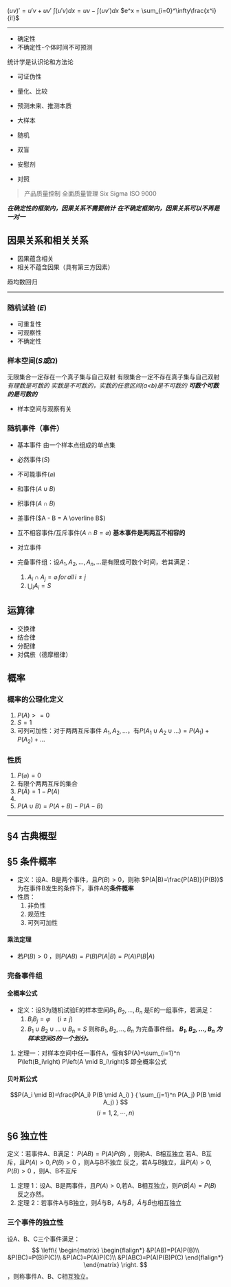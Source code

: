 $(uv)'=u'v+uv'$
$\int(u'v)dx = uv - \int(uv')dx$
$e^x = \sum_{i=0}^\infty\frac{x^i}{i!}$
***
- 确定性
- 不确定性-个体时间不可预测

统计学是认识论和方法论
- 可证伪性
- 量化、比较
- 预测未来、推测本质

- 大样本
- 随机
- 双盲
- 安慰剂
- 对照

>产品质量控制
>全面质量管理
>Six Sigma
>ISO 9000

***在确定性的框架内，因果关系不需要统计***
***在不确定框架内，因果关系可以不再是一对一***

## 因果关系和相关关系
- 因果蕴含相关
- 相关不蕴含因果（具有第三方因素）

趋均数回归
***
### 随机试验 ($E$)
- 可重复性
- 可观察性
- 不确定性
### 样本空间($S或\Omega$)
无限集合一定存在一个真子集与自己双射
有限集合一定不存在真子集与自己双射
*有理数是可数的*
*实数是不可数的，实数的任意区间(a<b)是不可数的*
***可数个可数的是可数的***
- 样本空间与观察有关
### 随机事件（事件）
- 基本事件
由一个样本点组成的单点集

- 必然事件($S$)
- 不可能事件($\varnothing$)

- 和事件($A \cup B$)
- 积事件($A \cap B$)
- 差事件($A - B = A \overline B$)
- 互不相容事件/互斥事件($A \cap B=\varnothing$)
**基本事件是两两互不相容的**
- 对立事件
- 完备事件组：设$A_1,A_2,\ldots,A_n,\ldots$是有限或可数个时间，若其满足：
	1. $A_i\cap A_j =\varnothing \,for\, all\, i\ne j$
	2. $\bigcup_iA_i=S$
## 运算律
- 交换律
- 结合律
- 分配律
- 对偶旅（德摩根律）
## 概率
### 概率的公理化定义
1. $P(A)>=0$
2. $S=1$
3. 可列可加性：对于两两互斥事件 $A_1,A_2,\ldots$，有$P(A_1 \cup A_2 \cup \ldots )=P(A_1)+P(A_2)+\ldots$
### 性质
1. $P(\varnothing)=0$
2. 有限个两两互斥的集合
3. $P(\bar{A}) = 1-P(A)$
4. 
5. $P(A\cup B)=P(A+B)-P(A-B)$
***
## §4 古典概型
## §5 条件概率
- 定义：设A、B是两个事件，且$P(B)>0$，则称 $P(A|B)=\frac{P(AB)}{P(B)}$ 为在事件B发生的条件下，事件A的**条件概率**
- 性质：
	1. 非负性
	2. 规范性
	3. 可列可加性
#### 乘法定理
- 若$P(B)>0$ ，则$P(AB)=P(B)P(A|B)=P(A)P(B|A)$ 
### 完备事件组
#### 全概率公式
- 定义：设S为随机试验E的样本空间$B_1 , B_2 , \ldots , B_n$ 是E的一组事件，若满足：
	1. $B_i B_j=\varphi \quad(i \neq j)$
	2. $B_1 \cup B_2 \cup \ldots \cup B_n=S$
则称$B_1 , B_2 , \ldots , B_n$ 为完备事件组。
***$B_1 , B_2 , \ldots , B_n$ 为样本空间S的一个划分。***
1. 定理一：对样本空间中任一事件A，恒有$P(A)=\sum_{i=1}^n P\left(B_i\right) P\left(A \mid B_i\right)$
即全概率公式
#### 贝叶斯公式
$$P(A_i \mid B)=\frac{P(A_i) P(B \mid A_i) } { \sum_{j=1}^n P(A_j) P(B \mid A_j) } $$ $$  (i=1,2, \cdots, n)$$
## §6 独立性
定义：若事件A、B满足： $P(AB)=P(A)P(B)$ ，则称A、B相互独立
若A、B互斥，且$P(A)> 0,P(B)> 0$ ，则A与B不独立
反之，若A与B独立，且$P(A)> 0,P(B)> 0$ ，则A、B不互斥
1. 定理 1：设A、B是两事件，且$P(A)>0$,若A、B相互独立，则$P(B|A)=P(B)$ 反之亦然。
2. 定理 2：若事件A与B独立，则$\bar A$与B，A与$\bar B$，$\bar A$与$\bar B$也相互独立
### 三个事件的独立性
设A、B、C三个事件满足：
$$ \left\{
\begin{matrix}
\begin{flalign*}  
&P(AB)=P(A)P(B)\\  
&P(BC)=P(B)P(C)\\
&P(AC)=P(A)P(C)\\
&P(ABC)=P(A)P(B)P(C)
\end{flalign*} 
\end{matrix}
\right.
$$
，则称事件A、B、C相互独立。
